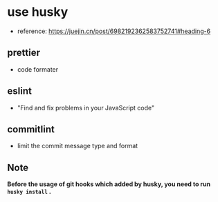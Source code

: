 # use husky
- reference: https://juejin.cn/post/6982192362583752741#heading-6

## prettier
- code formater

## eslint
- "Find and fix problems in your JavaScript code"

## commitlint
- limit the commit message type and format

## Note
**Before the usage of git hooks which added by husky, you need to run `husky install` .**